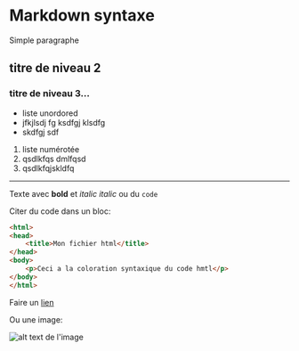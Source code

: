 # Markdown syntaxe

Simple paragraphe

## titre de niveau 2

### titre de niveau 3...

* liste unordored
* jfkjlsdj fg ksdfgj klsdfg
* skdfgj sdf

1. liste numérotée
2. qsdlkfqs dmlfqsd
3. qsdlkfqjskldfq

----

Texte avec **bold** et *italic* _italic_ ou du `code`

Citer du code dans un bloc:

```html
<html>
<head>
    <title>Mon fichier html</title>
</head>
<body>
    <p>Ceci a la coloration syntaxique du code hmtl</p>
</body>
</html>
```

Faire un [lien](https://www.google.com)

Ou une image:

![alt text de l'image](https://wwww.monsite.com/monimage.jpg)